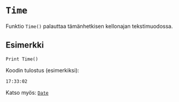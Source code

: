 `Time`
==========

Funktio `Time()` palauttaa tämänhetkisen kellonajan tekstimuodossa.

Esimerkki
----------

    Print Time()
    
Koodin tulostus (esimerkiksi):

    17:33:02
    
Katso myös: [`Date`](manual:date)